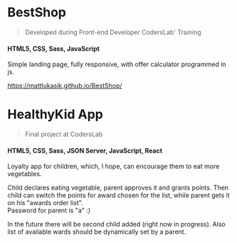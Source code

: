 # BestShop
> Developed during Front-end Developer CodersLab' Training

#### HTML5, CSS, Sass, JavaScript

Simple landing page, fully responsive, with offer calculator programmed in js. 

https://mattlukasik.github.io/BestShop/

# HealthyKid App
> Final project at CodersLab
>
#### HTML5, CSS, Sass, JSON Server, JavaScript, React

Loyalty app for children, which, I hope, can encourage them to eat more vegetables.

Child declares eating vegetable, parent approves it and grants points.
Then child can switch the points for award chosen for the list, while parent gets it on his "awards order list".  
Password for parent is "a" :)

In the future there will be second child added (right now in progress).
Also list of available wards should be dynamically set by a parent.
